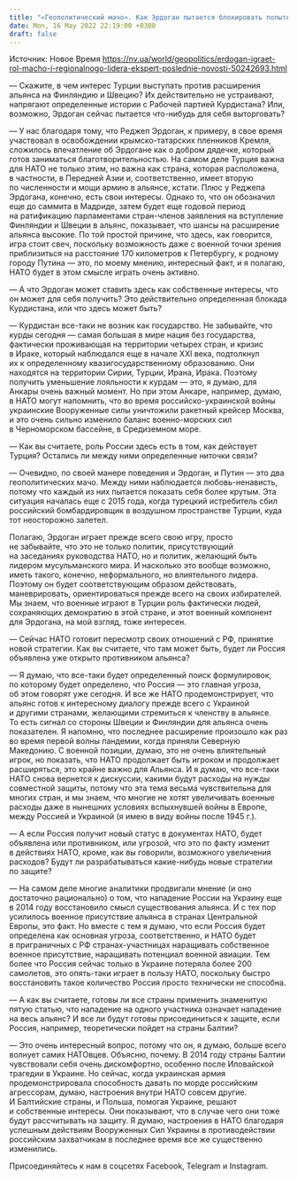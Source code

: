 ```yaml
---
title: "«Геополитический мачо». Как Эрдоган пытается блокировать попытки Финляндии и Швеции вступить в НАТО — интервью с экспертом"
date: Mon, 16 May 2022 22:19:00 +0300
draft: false
---
```

Источник: Новое Время https://nv.ua/world/geopolitics/erdogan-igraet-rol-macho-i-regionalnogo-lidera-ekspert-poslednie-novosti-50242693.html


— Скажите, в чем интерес Турции выступать против расширения альянса на Финляндию и Швецию? Их действительно не устраивают, напрягают определенные истории с Рабочей партией Курдистана? Или, возможно, Эрдоган сейчас пытается что-нибудь для себя выторговать?

— У нас благодаря тому, что Реджеп Эрдоган, к примеру, в свое время участвовал в освобождении крымско-татарских пленников Кремля, сложилось впечатление об Эрдогане как о добром дядечке, который готов заниматься благотворительностью. На самом деле Турция важна для НАТО не только этим, но важна как страна, которая расположена, в частности, в Передней Азии и, соответственно, имеет вторую по численности и мощи армию в альянсе, кстати. Плюс у Реджепа Эрдогана, конечно, есть свои интересы. Однако то, что он обозначил еще до саммита в Мадриде, затем будет еще годовой период на ратификацию парламентами стран-членов заявления на вступление Финляндии и Швеции в альянс, показывает, что шансы на расширение альянса высокие. По той простой причине, что здесь, как говорится, игра стоит свеч, поскольку возможность даже с военной точки зрения приблизиться на расстояние 170 километров к Петербургу, к родному городу Путина — это, по моему мнению, интересный факт, и я полагаю, НАТО будет в этом смысле играть очень активно.

— А что Эрдоган может ставить здесь как собственные интересы, что он может для себя получить? Это действительно определенная блокада Курдистана, или что здесь может быть?

— Курдистан все-таки не возник как государство. Не забывайте, что курды сегодня — самая большая в мире нация без государства, фактически проживающая на территории четырех стран, и кризис в Ираке, который наблюдался еще в начале XXI века, подтолкнул их к определенному квазигосударственному образованию. Они находятся на территории Сирии, Турции, Ирана, Ирака. Поэтому получить уменьшение лояльности к курдам — это, я думаю, для Анкары очень важный момент. Но при этом Анкаре, например, думаю, в НАТО могут напомнить, что во время российско-украинской войны украинские Вооруженные силы уничтожили ракетный крейсер Москва, и это очень сильно изменило баланс военно-морских сил в Черноморском бассейне, в Средиземном море.

— Как вы считаете, роль России здесь есть в том, как действует Турция? Остались ли между ними определенные ниточки связи?

— Очевидно, по своей манере поведения и Эрдоган, и Путин — это два геополитических мачо. Между ними наблюдается любовь-ненависть, потому что каждый из них пытается показать себя более крутым. Эта ситуация началась еще с 2015 года, когда турецкий истребитель сбил российский бомбардировщик в воздушном пространстве Турции, куда тот неосторожно залетел.

Полагаю, Эрдоган играет прежде всего свою игру, просто не забывайте, что это не только политик, присутствующий на заседаниях руководства НАТО, но и политик, желающий быть лидером мусульманского мира. И насколько это вообще возможно, иметь такого, конечно, неформального, но влиятельного лидера. Поэтому он будет соответствующим образом действовать, маневрировать, ориентироваться прежде всего на своих избирателей. Мы знаем, что военные играют в Турции роль фактически людей, сохраняющих демократию в этой стране, и этот военный компонент для Эрдогана, на мой взгляд, тоже интересен.

— Сейчас НАТО готовит пересмотр своих отношений с РФ, принятие новой стратегии. Как вы считаете, что там может быть, будет ли Россия объявлена уже открыто противником альянса?

— Я думаю, что все-таки будет определенный поиск формулировок, по которому будет определено, что Россия — это главная угроза, об этом говорят уже сегодня. И все же НАТО продемонстрирует, что альянс готов к интересному диалогу прежде всего с Украиной и другими странами, желающими стремиться к членству в альянсе. То есть сигнал со стороны Швеции и Финляндии для альянса очень показателен. Я напомню, что последнее расширение произошло как раз во время первой волны пандемии, когда приняли Северную Македонию. С военной позиции, думаю, это не очень влиятельный игрок, но показать, что НАТО продолжает быть игроком и продолжает расширяться, это крайне важно для Альянса. И я думаю, что все-таки НАТО снова вернется к дискуссии, какими будут расходы на нужды совместной защиты, потому что эта тема весьма чувствительна для многих стран, и мы знаем, что многие не хотят увеличивать военные расходы даже в нынешних условиях вспыхнувшей войны в Европе, между Россией и Украиной (я имею в виду войны после 1945 г.).

— А если Россия получит новый статус в документах НАТО, будет объявлена или противником, или угрозой, что это по факту изменит в действиях НАТО, кроме, как вы говорили, возможного увеличения расходов? Будут ли разрабатываться какие-нибудь новые стратегии по защите?

— На самом деле многие аналитики продвигали мнение (и оно достаточно рационально) о том, что нападение России на Украину еще в 2014 году восстановило смысл существования альянса. И с тех пор усилилось военное присутствие альянса в странах Центральной Европы, это факт. Но вместе с тем я думаю, что если Россия будет определена как основная угроза, соответственно, и НАТО будет в приграничных с РФ странах-участницах наращивать собственное военное присутствие, наращивать потенциал военной авиации. Тем более что Россия сейчас только в Украине потеряла более 200 самолетов, это опять-таки играет в пользу НАТО, поскольку быстро восстановить такое количество Россия просто технически не способна.

— А как вы считаете, готовы ли все страны применить знаменитую пятую статью, что нападение на одного участника означает нападение на весь альянс? И все ли будут готовы присоединиться к защите, если Россия, например, теоретически пойдет на страны Балтии?

— Это очень интересный вопрос, потому что он, я думаю, больше всего волнует самих НАТОвцев. Объясню, почему. В 2014 году страны Балтии чувствовали себя очень дискомфортно, особенно после Иловайской трагедии в Украине. Но сейчас, когда украинская армия продемонстрировала способность давать по морде российским агрессорам, думаю, настроения внутри НАТО совсем другие. И Балтийские страны, и Польша, помогая Украине, решают и собственные интересы. Они показывают, что в случае чего они тоже будут рассчитывать на защиту. Я думаю, настроения в НАТО благодаря успешным действиям Вооруженных Сил Украины в противодействии российским захватчикам в последнее время все же существенно изменились.

Присоединяйтесь к нам в соцсетях Facebook, Telegram и Instagram.
